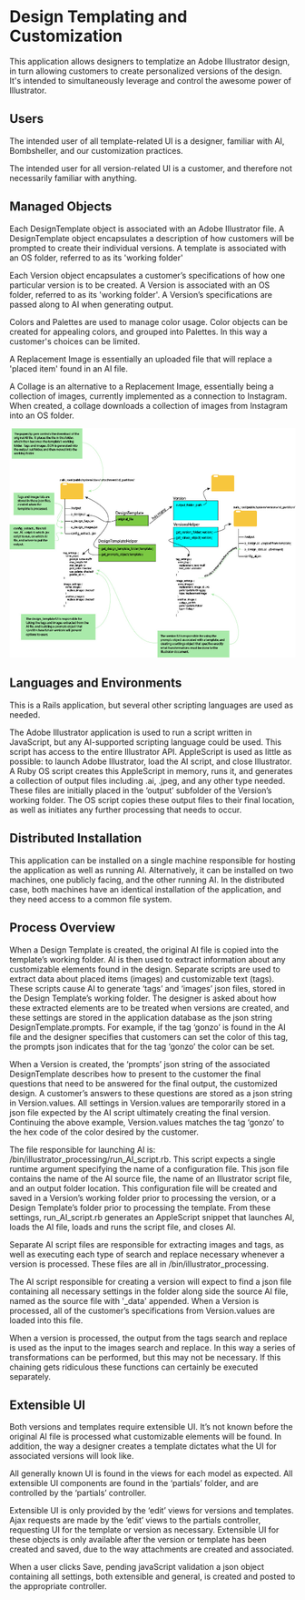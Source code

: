 # Design Templating and Customization

This application allows designers to templatize an Adobe Illustrator design, in turn allowing customers to create personalized versions of the design.  It's intended to simultaneously leverage and control the awesome power of Illustrator.

## Users

The intended user of all template-related UI is a designer, familiar with AI, Bombsheller, and our customization practices.

The intended user for all version-related UI is a customer, and therefore not necessarily familiar with anything.

## Managed Objects

Each DesignTemplate object is associated with an Adobe Illustrator file.  A DesignTemplate object encapsulates a description of how customers will be prompted to create their individual versions.  A template is associated with an OS folder, referred to as its 'working folder'

Each Version object encapsulates a customer’s specifications of how one particular version is to be created.  A Version is associated with an OS folder, referred to as its 'working folder'.  A Version’s specifications are passed along to AI when generating output.

Colors and Palettes are used to manage color usage.  Color objects can be created for appealing colors, and grouped into Palettes. In this way a customer's choices can be limited.

A Replacement Image is essentially an uploaded file that will replace a 'placed item' found in an AI file.

A Collage is an alternative to a Replacement Image, essentially being a collection of images, currently implemented as a connection to Instagram.  When created, a collage downloads a collection of images from Instagram into an OS folder.  


![alt text]( https://github.com/bttalisman/design_customization/blob/master/diagram.jpg "Diagram")

## Languages and Environments

This is a Rails application, but several other scripting languages are used as needed.

The Adobe Illustrator application is used to run a script written in JavaScript, but any AI-supported scripting language could be used.  This script has access to the entire Illustrator API.  AppleScript is used as little as possible: to launch Adobe Illustrator, load the AI script, and close Illustrator.  A Ruby OS script creates this AppleScript in memory, runs it, and generates a collection of output files including .ai, .jpeg, and any other type needed.  These files are initially placed in the ‘output’ subfolder of the Version’s working folder. The OS script copies these output files to their final location, as well as initiates any further processing that needs to occur.

## Distributed Installation

This application can be installed on a single machine responsible for hosting the application as well as running AI.  Alternatively, it can be installed on two machines, one publicly facing, and the other running AI.  In the distributed case, both machines have an identical installation of the application, and they need access to a common file system.

## Process Overview

When a Design Template is created, the original AI file is copied into the template’s working folder. AI is then used to extract information about any customizable elements found in the design.  Separate scripts are used to extract data about placed items (images) and customizable text (tags).  These scripts cause AI to generate ‘tags’ and ‘images’ json files, stored in the Design Template’s working folder.  The designer is asked about how these extracted elements are to be treated when versions are created, and these settings are stored in the application database as the json string DesignTemplate.prompts.  For example, if the tag ‘gonzo’ is found in the AI file and the designer specifies that customers can set the color of this tag, the prompts json indicates that for the tag ‘gonzo’ the color can be set.

When a Version is created, the ‘prompts’ json string of the associated DesignTemplate describes how to present to the customer the final questions that need to be answered for the final output, the customized design.  A customer’s answers to these questions are stored as a json string in Version.values.  All settings in Version.values are temporarily stored in a json file expected by the AI script ultimately creating the final version.  Continuing the above example, Version.values matches the tag ‘gonzo’ to the hex code of the color desired by the customer.

The file responsible for launching AI is: /bin/illustrator_processing/run_AI_script.rb.  This script expects a single runtime argument specifying the name of a configuration file.  This json file contains the name of the AI source file, the name of an Illustrator script file, and an output folder location.  This configuration file will be created and saved in a Version’s working folder prior to processing the version, or a Design Template’s folder prior to processing the template.  From these settings, run_AI_script.rb generates an AppleScript snippet that launches AI, loads the AI file, loads and runs the script file, and closes AI.

Separate AI script files are responsible for extracting images and tags, as well as executing each type of search and replace necessary whenever a version is processed.  These files are all in /bin/illustrator_processing.

The AI script responsible for creating a version will expect to find a json file containing all necessary settings in the folder along side the source AI file, named as the source file with '\_data' appended.  When a Version is processed, all of the customer’s specifications from Version.values are loaded into this file.

When a version is processed, the output from the tags search and replace is used as the input to the images search and replace.  In this way a series of transformations can be performed, but this may not be necessary.  If this chaining gets ridiculous these functions can certainly be executed separately.

## Extensible UI

Both versions and templates require extensible UI.  It’s not known before the original AI file is processed what customizable elements will be found.  In addition, the way a designer creates a template dictates what the UI for associated versions will look like.  

All generally known UI is found in the views for each model as expected.  All extensible UI components are found in the ‘partials’ folder, and are controlled by the ‘partials’ controller.

Extensible UI is only provided by the ‘edit’ views for versions and templates.  Ajax requests are made by the ‘edit’ views to the partials controller, requesting UI for the template or version as necessary.  Extensible UI for these objects is only available after the version or template has been created and saved, due to the way attachments are created and associated.

When a user clicks Save, pending javaScript validation a json object containing all settings, both extensible and general, is created and posted to the appropriate controller.
